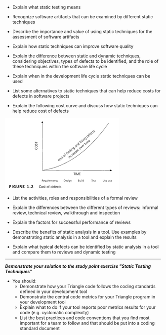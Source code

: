 - Explain what static testing means

- Recognize software artifacts that can be examined by different static techniques

- Describe the importance and value of using static techniques for the assessment of software artifacts

- Explain how static techniques can improve software quality

- Explain the difference between static and dynamic techniques, considering objectives, types of defects to be identified, and the role of these techniques within the software life cycle

- Explain when in the development life cycle static techniques can be used

- List some alternatives to static techniques that can help reduce costs for defects in software projects

- Explain the following cost curve and discuss how static techniques can help reduce cost of defects

![](/week-2/figure-1-2-cost-defects.png)

- List the activities, roles and responsibilities of a formal review

- Explain the differences between the different types of reviews: informal review, technical review, walkthrough and inspection

- Explain the factors for successful performance of reviews

- Describe the benefits of static analysis in a tool. Use examples by demonstrating static analysis in a tool and explain the results

- Explain what typical defects can be identified by static analysis in a tool and compare them to reviews and dynamic testing


---

**_Demonstrate your solution to the study point exercise "Static Testing Techniques"_**

* You should:
	- Demonstrate how your Triangle code follows the coding standards defined in your development tool
	- Demonstrate the central code metrics for your Triangle program in your development tool
	- Explain what to do if your tool reports poor metrics results for your code (e.g. cyclomatic complexity)
	- List the best practices and code conventions that you find most important for a team to follow and that should be put into a coding standard document

